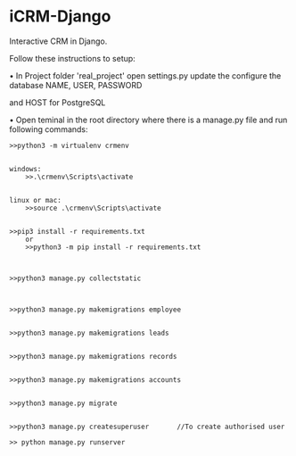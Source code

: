 # iCRM-Django
Interactive CRM in Django.


Follow these instructions to setup:

    

• In Project folder 'real_project' open settings.py update the configure the database NAME, USER, PASSWORD 

and HOST for PostgreSQL
    

• Open teminal in the root directory where there is a manage.py file and run following commands:
        

	>>python3 -m virtualenv crmenv
        
	
	windows:
		>>.\crmenv\Scripts\activate

 
	linux or mac:
		>>source .\crmenv\Scripts\activate

        
	>>pip3 install -r requirements.txt 
        or 
        >>python3 -m pip install -r requirements.txt

        
	
	>>python3 manage.py collectstatic 

       
 
	>>python3 manage.py makemigrations employee
        

	>>python3 manage.py makemigrations leads
        
	
	>>python3 manage.py makemigrations records
        

	>>python3 manage.py makemigrations accounts
 

	>>python3 manage.py migrate
 

	>>python3 manage.py createsuperuser       //To create authorised user

	>> python manage.py runserver
